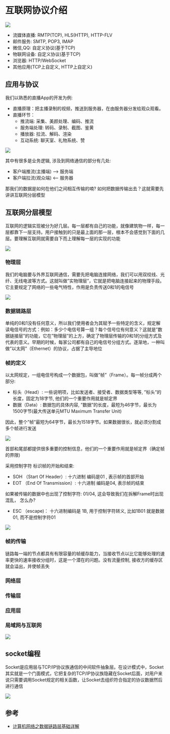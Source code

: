 # 互联网协议介绍

![](../image/internerte.jpeg)

+ 流媒体直播: RMTP(TCP), HLS(HTTP), HTTP-FLV
+ 邮件服务: SMTP, POP3, IMAP
+ 微信,QQ: 自定义协议(基于TCP)
+ 物联网设备: 自定义协议(基于TCP)
+ 浏览器: HTTP/WebSocket
+ 其他应用(TCP上自定义, HTTP上自定义)

## 应用与协议

我们以熟悉的直播App的开发为例:

+ 直播原理：把主播录制的视频，推送到服务器，在由服务器分发给观众观看。
+ 直播环节：
    + 推流端: 采集、美颜处理、编码、推流
    + 服务端处理: 转码、录制、截图、鉴黄
    + 播放器: 拉流、解码、渲染
    + 互动系统: 聊天室、礼物系统、赞

![](../image/stream-flow.png)

其中有很多是业务逻辑, 涉及到网络通信的部分有几处:
+ 客户端推流(主播端) --> 服务端
+ 客户端拉流(观众端) <-- 服务器

那我们的数据是如何在他们之间相互传输的喃? 如何把数据传输出去？这就需要先讲讲互联网分层模型

## 互联网分层模型

互联网的逻辑实现被分为好几层。每一层都有自己的功能，就像建筑物一样，每一层都靠下一层支持。用户接触到的只是最上面的那一层，根本不会感觉到下面的几层。要理解互联网就需要自下而上理解每一层的实现的功能

![](../image/osi.jpg)

### 物理层

我们的电脑要与外界互联网通信，需要先把电脑连接网络，我们可以用双绞线、光纤、无线电波等方式。这就叫做”实物理层”，它就是把电脑连接起来的物理手段。它主要规定了网络的一些电气特性，作用是负责传送0和1的电信号

![](../image/phy.jpeg)

### 数据链路层

单纯的0和1没有任何意义，所以我们使用者会为其赋予一些特定的含义，规定解读电信号的方式：例如：多少个电信号算一组？每个信号位有何意义？这就是”数据链接层”的功能，它在”物理层”的上方，确定了物理层传输的0和1的分组方式及代表的意义。早期的时候，每家公司都有自己的电信号分组方式。逐渐地，一种叫做”以太网”（Ethernet）的协议，占据了主导地位


### 帧的定义

以太网规定，一组电信号构成一个数据包，叫做”帧”（Frame）。每一帧分成两个部分:
+ 标头（Head）: 一些说明项，比如发送者、接受者、数据类型等等, ”标头”的长度，固定为18字节, 他们的一个重要作用就是帧定界
+ 数据（Data）: 数据包的具体内容, ”数据”的长度，最短为46字节，最长为1500字节(最大传送单元MTU Maximum Transfer Unit)

因此，整个”帧”最短为64字节，最长为1518字节。如果数据很长，就必须分割成多个帧进行发送

![](../image/frame.jpeg)

首部和尾部都提供很多重要的控制信息，他们的一个重要作用就是帧定界（确定帧的界限)

采用控制字符 标识帧的开始和结束:
+ SOH （Start Of Header）: 十六进制 编码是01 , 表示帧的首部开始
+ EOT （End Of Transmission）: 十六进制 编码是04, 表示帧的结束

如果被传输的数据中也出现了控制字符: 01/04, 这会导致我们在拆解Frame时出现混乱， 怎么办? 

+ ESC （escape)： 十六进制编码是 1B, 用于控制字符转义, 比如1B01 就是数据01, 而不是控制字符01

![](../image/frame-esp.jpeg)

### 帧的传输

链路每一端的节点都具有有限容量的帧缓存能力，当接收节点以比它能够处理的速率更快的速率接收分组时，这是一个潜在的问题。没有流量控制, 接收方的缓存区就会溢出，并使帧丢失


### 网络层



### 传输层



### 应用层


### 局域网与互联网


![](../image/frame-route.png)



## socket编程

Socket是应用层与TCP/IP协议族通信的中间软件抽象层。在设计模式中，Socket其实就是一个门面模式，它把复杂的TCP/IP协议族隐藏在Socket后面，对用户来说只需要调用Socket规定的相关函数，让Socket去组织符合指定的协议数据然后进行通信

![](../image/socket.png)




## 参考


+ [计算机网络之数据链路层基础详解](https://zhuanlan.zhihu.com/p/225668603)



